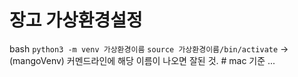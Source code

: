 # 장고 가상환경설정

bash
  `python3 -m venv 가상환경이름`
  `source 가상환경이름/bin/activate` → (mangoVenv) 커멘드라인에 해당 이름이 나오면 잘된 것. # mac 기준 ... 
